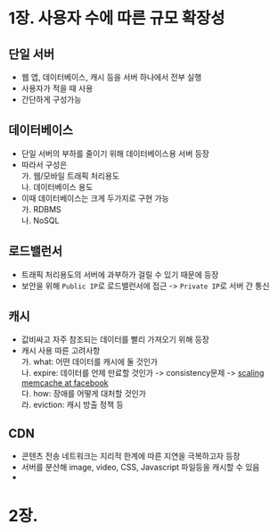 # 1장. 사용자 수에 따른 규모 확장성

## 단일 서버
  - 웹 앱, 데이터베이스, 캐시 등을 서버 하나에서 전부 실행
  - 사용자가 적을 때 사용
  - 간단하게 구성가능
## 데이터베이스
  - 단일 서버의 부하를 줄이기 위해 데이터베이스용 서버 등장
  - 따라서 구성은  
    가. 웹/모바일 트래픽 처리용도  
    나. 데이터베이스 용도
  - 이때 데이터베이스는 크게 두가지로 구현 가능  
    가. RDBMS  
    나. NoSQL
## 로드밸런서
  - 트래픽 처리용도의 서버에 과부하가 걸릴 수 있기 때문에 등장
  - 보안을 위해 `Public IP`로 로드밸런서에 접근 -> `Private IP`로 서버 간 통신
## 캐시
  - 값비싸고 자주 참조되는 데이터를 빨리 가져오기 위해 등장
  - 캐시 사용 따른 고려사항  
    가. what: 어떤 데이터를 캐시에 둘 것인가  
    나. expire: 데이터를 언제 만료할 것인가 -> consistency문제 -> [scaling memcache at facebook](https://www.usenix.org/system/files/conference/nsdi13/nsdi13-final170_update.pdf)  
    다. how: 장애를 어떻게 대처할 것인가  
    라. eviction: 캐시 방출 정책 등  
## CDN
  - 콘텐츠 전송 네트워크는 지리적 한계에 따른 지연을 극복하고자 등장
  - 서버를 분산해 image, video, CSS, Javascript 파일등을 캐시할 수 있음
  - 

# 2장. 